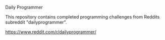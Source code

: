 Daily Programmer

This repository contains completed programming challenges from Reddits subreddit "dailyprogrammer".

https://www.reddit.com/r/dailyprogrammer/